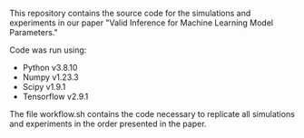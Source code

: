 This repository contains the source code for the simulations and experiments in our paper "Valid Inference for Machine Learning Model Parameters."

Code was run using:
- Python v3.8.10
- Numpy v1.23.3
- Scipy v1.9.1
- Tensorflow v2.9.1

The file workflow.sh contains the code necessary to replicate all simulations and experiments in the order presented in the paper.
